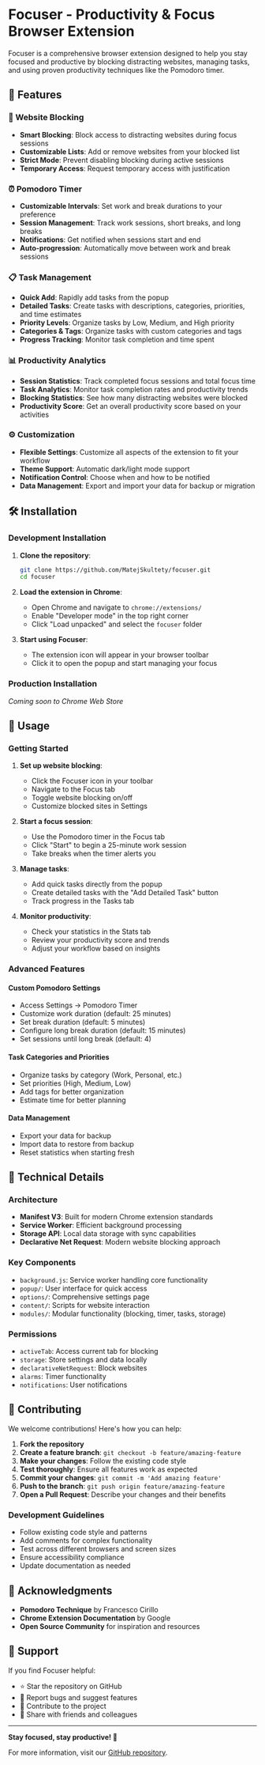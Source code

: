 # Focuser - Productivity & Focus Browser Extension

Focuser is a comprehensive browser extension designed to help you stay focused and productive by blocking distracting websites, managing tasks, and using proven productivity techniques like the Pomodoro timer.

## 🚀 Features

### 🚫 Website Blocking
- **Smart Blocking**: Block access to distracting websites during focus sessions
- **Customizable Lists**: Add or remove websites from your blocked list
- **Strict Mode**: Prevent disabling blocking during active sessions
- **Temporary Access**: Request temporary access with justification

### ⏰ Pomodoro Timer
- **Customizable Intervals**: Set work and break durations to your preference
- **Session Management**: Track work sessions, short breaks, and long breaks
- **Notifications**: Get notified when sessions start and end
- **Auto-progression**: Automatically move between work and break sessions

### 📋 Task Management
- **Quick Add**: Rapidly add tasks from the popup
- **Detailed Tasks**: Create tasks with descriptions, categories, priorities, and time estimates
- **Priority Levels**: Organize tasks by Low, Medium, and High priority
- **Categories & Tags**: Organize tasks with custom categories and tags
- **Progress Tracking**: Monitor task completion and time spent

### 📊 Productivity Analytics
- **Session Statistics**: Track completed focus sessions and total focus time
- **Task Analytics**: Monitor task completion rates and productivity trends
- **Blocking Statistics**: See how many distracting websites were blocked
- **Productivity Score**: Get an overall productivity score based on your activities

### ⚙️ Customization
- **Flexible Settings**: Customize all aspects of the extension to fit your workflow
- **Theme Support**: Automatic dark/light mode support
- **Notification Control**: Choose when and how to be notified
- **Data Management**: Export and import your data for backup or migration

## 🛠️ Installation

### Development Installation

1. **Clone the repository**:
   ```bash
   git clone https://github.com/MatejSkultety/focuser.git
   cd focuser
   ```

2. **Load the extension in Chrome**:
   - Open Chrome and navigate to `chrome://extensions/`
   - Enable "Developer mode" in the top right corner
   - Click "Load unpacked" and select the `focuser` folder

3. **Start using Focuser**:
   - The extension icon will appear in your browser toolbar
   - Click it to open the popup and start managing your focus

### Production Installation
*Coming soon to Chrome Web Store*

## 📖 Usage

### Getting Started

1. **Set up website blocking**:
   - Click the Focuser icon in your toolbar
   - Navigate to the Focus tab
   - Toggle website blocking on/off
   - Customize blocked sites in Settings

2. **Start a focus session**:
   - Use the Pomodoro timer in the Focus tab
   - Click "Start" to begin a 25-minute work session
   - Take breaks when the timer alerts you

3. **Manage tasks**:
   - Add quick tasks directly from the popup
   - Create detailed tasks with the "Add Detailed Task" button
   - Track progress in the Tasks tab

4. **Monitor productivity**:
   - Check your statistics in the Stats tab
   - Review your productivity score and trends
   - Adjust your workflow based on insights

### Advanced Features

#### Custom Pomodoro Settings
- Access Settings → Pomodoro Timer
- Customize work duration (default: 25 minutes)
- Set break duration (default: 5 minutes)
- Configure long break duration (default: 15 minutes)
- Set sessions until long break (default: 4)

#### Task Categories and Priorities
- Organize tasks by category (Work, Personal, etc.)
- Set priorities (High, Medium, Low)
- Add tags for better organization
- Estimate time for better planning

#### Data Management
- Export your data for backup
- Import data to restore from backup
- Reset statistics when starting fresh

## 🔧 Technical Details

### Architecture
- **Manifest V3**: Built for modern Chrome extension standards
- **Service Worker**: Efficient background processing
- **Storage API**: Local data storage with sync capabilities
- **Declarative Net Request**: Modern website blocking approach

### Key Components
- `background.js`: Service worker handling core functionality
- `popup/`: User interface for quick access
- `options/`: Comprehensive settings page
- `content/`: Scripts for website interaction
- `modules/`: Modular functionality (blocking, timer, tasks, storage)

### Permissions
- `activeTab`: Access current tab for blocking
- `storage`: Store settings and data locally
- `declarativeNetRequest`: Block websites
- `alarms`: Timer functionality
- `notifications`: User notifications

## 🤝 Contributing

We welcome contributions! Here's how you can help:

1. **Fork the repository**
2. **Create a feature branch**: `git checkout -b feature/amazing-feature`
3. **Make your changes**: Follow the existing code style
4. **Test thoroughly**: Ensure all features work as expected
5. **Commit your changes**: `git commit -m 'Add amazing feature'`
6. **Push to the branch**: `git push origin feature/amazing-feature`
7. **Open a Pull Request**: Describe your changes and their benefits

### Development Guidelines
- Follow existing code style and patterns
- Add comments for complex functionality
- Test across different browsers and screen sizes
- Ensure accessibility compliance
- Update documentation as needed

## 🙏 Acknowledgments

- **Pomodoro Technique** by Francesco Cirillo
- **Chrome Extension Documentation** by Google
- **Open Source Community** for inspiration and resources

## 🌟 Support

If you find Focuser helpful:
- ⭐ Star the repository on GitHub
- 🐛 Report bugs and suggest features
- 🤝 Contribute to the project
- 📢 Share with friends and colleagues

---

**Stay focused, stay productive! 🎯**

For more information, visit our [GitHub repository](https://github.com/MatejSkultety/focuser).